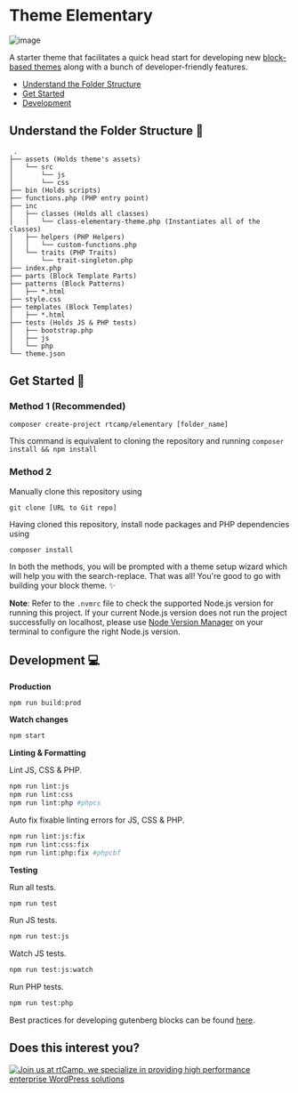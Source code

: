 # Theme Elementary

![image](https://user-images.githubusercontent.com/59014930/187202051-df015d4a-f885-40cb-9fc9-c13991d3216d.png)

A starter theme that facilitates a quick head start for developing new [block-based themes](https://developer.wordpress.org/block-editor/how-to-guides/themes/block-theme-overview/) along with a bunch of developer-friendly features.

- [Understand the Folder Structure](https://github.com/rtCamp/theme-elementary#understand-the-folder-structure-open_file_folder)
- [Get Started](https://github.com/rtCamp/theme-elementary#get-started-rocket)
- [Development](https://github.com/rtCamp/theme-elementary#development-computer)

## Understand the Folder Structure :open_file_folder:
```
 .
├── assets (Holds theme's assets)
│   └── src
│       └── js
│       └── css
├── bin (Holds scripts)
├── functions.php (PHP entry point)
├── inc
│   ├── classes (Holds all classes)
│   │   └── class-elementary-theme.php (Instantiates all of the classes)
│   ├── helpers (PHP Helpers)
│   │   └── custom-functions.php
│   └── traits (PHP Traits)
│       └── trait-singleton.php
├── index.php
├── parts (Block Template Parts)
├── patterns (Block Patterns)
│   ├── *.html
├── style.css
├── templates (Block Templates)
│   ├── *.html
├── tests (Holds JS & PHP tests)
│   ├── bootstrap.php
│   ├── js
│   └── php
└── theme.json

```

## Get Started :rocket:

### Method 1 (Recommended)
```
composer create-project rtcamp/elementary [folder_name]
```
This command is equivalent to cloning the repository and running `composer install && npm install`

### Method 2
Manually clone this repository using
```
git clone [URL to Git repo]
```
Having cloned this repository, install node packages and PHP dependencies using
```
composer install
```

In both the methods, you will be prompted with a theme setup wizard which will help you with the search-replace. That was all! You're good to go with building your block theme. :sparkles:

**Note**: Refer to the `.nvmrc` file to check the supported Node.js version for running this project. If your current Node.js version does not run the project successfully on localhost, please use [Node Version Manager](https://github.com/nvm-sh/nvm) on your terminal to configure the right Node.js version.

## Development :computer:


**Production**

```bash
npm run build:prod
```

**Watch changes**

```bash
npm start
```

**Linting & Formatting**

Lint JS, CSS & PHP.
```bash
npm run lint:js
npm run lint:css
npm run lint:php #phpcs
```

Auto fix fixable linting errors for JS, CSS & PHP.

```bash
npm run lint:js:fix
npm run lint:css:fix
npm run lint:php:fix #phpcbf
```

**Testing**

Run all tests.

```bash
npm run test
```

Run JS tests.

```bash
npm run test:js
```

Watch JS tests.

```bash
npm run test:js:watch
```

Run PHP tests.

```bash
npm run test:php
```

Best practices for developing gutenberg blocks can be found [here](https://docs.google.com/document/d/1CTQjsXjo59spQwZ82ww3oIN4Bt3oViIgVUK0i2lkRnQ/edit?usp=sharing).

## Does this interest you?
<a href="https://rtcamp.com/"><img src="https://rtcamp.com/wp-content/uploads/sites/2/2019/04/github-banner@2x.png" alt="Join us at rtCamp, we specialize in providing high performance enterprise WordPress solutions"></a>
